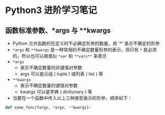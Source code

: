 # Python3 进阶学习笔记

## 函数标准参数、*args 与 **kwargs

* Python 允许函数的在定义时不必确定形参的数量，用 '*' 表示不确定的形参
* `*args` 和 `**kwargs` 是一种常用的不确定数量形参的表示，但只有 `*` 是必须的，所以也可以用类似 `*var` 和 `**vars**` 来表示
* `*args`
  * 表示不确定数量的非键值对参数
  * args 可以是元组 ( tuple ) 或列表 ( list ) 等
* `**kwargs`
  * 表示不确定数量的键值对参数
  * kwargs 可以是字典 ( dictionary ) 等
* 当要在一个函数中传入以上三种类型表示的形参，顺序如下：
``` python
def some_func(fargs, *args, **kwargs):
```
